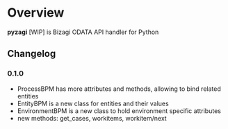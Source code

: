 # Overview

**pyzagi** [WIP] is Bizagi ODATA API handler for Python

## Changelog
### 0.1.0
- ProcessBPM has more attributes and methods, allowing to bind related entities
- EntityBPM is a new class for entities and their values
- EnvironmentBPM is a new class to hold environment specific attributes
- new methods: get_cases, workitems, workitem/next